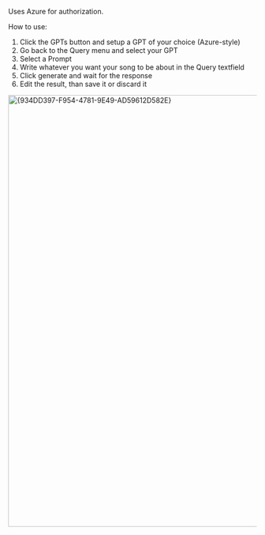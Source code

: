Uses Azure for authorization.

How to use:

1. Click the GPTs button and setup a GPT of your choice (Azure-style)
2. Go back to the Query menu and select your GPT
3. Select a Prompt
4. Write whatever you want your song to be about in the Query textfield
5. Click generate and wait for the response
6. Edit the result, than save it or discard it

<img width="1920" height="874" alt="{934DD397-F954-4781-9E49-AD59612D582E}" src="https://github.com/user-attachments/assets/947ac854-47e6-4422-9f6e-d049eeb6455e" />
